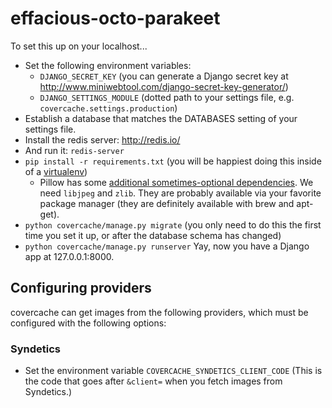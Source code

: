 # effacious-octo-parakeet

To set this up on your localhost...

* Set the following environment variables:
  * `DJANGO_SECRET_KEY` (you can generate a Django secret key at http://www.miniwebtool.com/django-secret-key-generator/)
  * `DJANGO_SETTINGS_MODULE` (dotted path to your settings file, e.g. `covercache.settings.production`)
* Establish a database that matches the DATABASES setting of your settings file.
* Install the redis server: http://redis.io/
* And run it: `redis-server`
* `pip install -r requirements.txt` (you will be happiest doing this inside of a [virtualenv](https://virtualenvwrapper.readthedocs.org/))
  * Pillow has some [additional sometimes-optional dependencies](https://pillow.readthedocs.org/en/3.0.x/installation.html). We need `libjpeg` and `zlib`. They are probably available via your favorite package manager (they are definitely available with brew and apt-get).
* `python covercache/manage.py migrate` (you only need to do this the first time you set it up, or after the database schema has changed)
* `python covercache/manage.py runserver` Yay, now you have a Django app at 127.0.0.1:8000.

## Configuring providers

covercache can get images from the following providers, which must be configured with the following options:

### Syndetics
* Set the environment variable `COVERCACHE_SYNDETICS_CLIENT_CODE` (This is the code that goes after `&client=` when you fetch images from Syndetics.)
